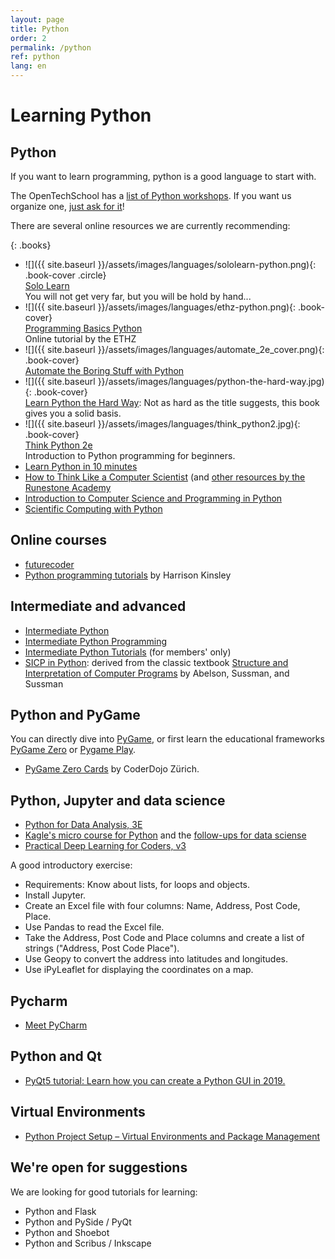 ```yaml
---
layout: page
title: Python
order: 2
permalink: /python
ref: python
lang: en
---
```


# Learning Python

## Python

If you want to learn programming, python is a good language to start with.

The OpenTechSchool has a [list of Python workshops](http://python.opentechschool.org/). If you want us organize one, [just ask for it](contact)!

There are several online resources we are currently recommending:

{: .books}
- ![]({{ site.baseurl }}/assets/images/languages/sololearn-python.png){: .book-cover .circle}  
  [Solo Learn](https://www.sololearn.com/course/python/)  
  You will not get very far, but you will be hold by hand...
- ![]({{ site.baseurl }}/assets/images/languages/ethz-python.png){: .book-cover}  
  [Programming Basics Python](https://www.et.ethz.ch/)  
  Online tutorial by the ETHZ
- ![]({{ site.baseurl }}/assets/images/languages/automate_2e_cover.png){: .book-cover}  
  [Automate the Boring Stuff with Python](https://automatetheboringstuff.com/)
- ![]({{ site.baseurl }}/assets/images/languages/python-the-hard-way.jpg){: .book-cover}  
  [Learn Python the Hard Way](https://learnpythonthehardway.org/): Not as hard as the title suggests, this book gives you a solid basis.
- ![]({{ site.baseurl }}/assets/images/languages/think_python2.jpg){: .book-cover}  
  [Think Python 2e](https://greenteapress.com/wp/think-python-2e/)  
  Introduction to Python programming for beginners.
- [Learn Python in 10 minutes](https://www.stavros.io/tutorials/python/)
- [How to Think Like a Computer Scientist](https://runestone.academy/runestone/books/published/thinkcspy/index.html) (and [other resources by the Runestone Academy](https://runestoneinteractive.org/pages/library.html)
- [Introduction to Computer Science and Programming in Python](https://ocw.mit.edu/courses/electrical-engineering-and-computer-science/6-0001-introduction-to-computer-science-and-programming-in-python-fall-2016/)
- [Scientific Computing with Python](https://www.freecodecamp.org/learn/scientific-computing-with-python/)

## Online courses

- [futurecoder](https://futurecoder.io/course/)
- [Python programming tutorials](https://pythonprogramming.net/python-fundamental-tutorials/) by Harrison Kinsley

## Intermediate and advanced

- [Intermediate Python](https://book.pythontips.com/en/latest/)
- [Intermediate Python Programming](https://pythonprogramming.net/introduction-intermediate-python-tutorial/)
- [Intermediate Python Tutorials](https://realpython.com/preview/python-deque/) (for members' only)
- [SICP in Python](https://wizardforcel.gitbooks.io/sicp-in-python/content/): derived from the classic textbook [Structure and Interpretation of Computer Programs](http://www-mitpress.mit.edu/sicp/full-text/book/book.html) by Abelson, Sussman, and Sussman


## Python and PyGame

You can directly dive into [PyGame](https://www.pygame.org/news), or first learn the educational frameworks [PyGame Zero](https://pygame-zero.readthedocs.io/en/stable/) or [Pygame Play](https://github.com/replit/play).

- [PyGame Zero Cards](https://github.com/CoderDojoZH/resources/tree/master/cards-python/mu-pgzero) by CoderDojo Zürich.

## Python, Jupyter and data science

- [Python for Data Analysis, 3E](https://wesmckinney.com/book/)
- [Kagle's  micro course for Python](https://www.kaggle.com/learn/python) and the [follow-ups for data sciense](https://www.kaggle.com/learn/overview)
- [Practical Deep Learning for Coders, v3](https://course.fast.ai/)

A good introductory exercise:

- Requirements: Know about lists, for loops and objects.
- Install Jupyter.
- Create an Excel file with four columns: Name, Address, Post Code, Place.
- Use Pandas to read the Excel file.
- Take the Address, Post Code and Place columns and create a list of strings ("Address, Post Code Place").
- Use Geopy to convert the address into latitudes and longitudes.
- Use iPyLeaflet for displaying the coordinates on a map.

## Pycharm

- [Meet PyCharm](https://www.jetbrains.com/help/pycharm/meet-pycharm.html)

## Python and Qt

- [PyQt5 tutorial: Learn how you can create a Python GUI in 2019.](https://build-system.fman.io/pyqt5-tutorial)

## Virtual Environments

- [Python Project Setup – Virtual Environments and Package Management](https://bas.codes/posts/python-virtualenv-venv-pip-pyenv-poetry)

## We're open for suggestions

We are looking for good tutorials for learning:

- Python and Flask
- Python and PySide / PyQt
- Python and Shoebot
- Python and Scribus / Inkscape
